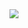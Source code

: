 
<img src="https://github-readme-stats.vercel.app/api?username=wuyuedefeng&show_icons=true&count_private=true&cache_seconds=1800" align="left" />

